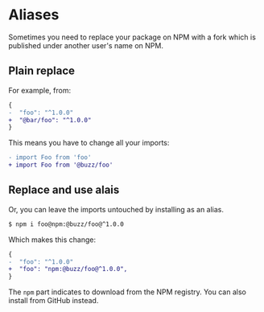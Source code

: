 # Aliases

Sometimes you need to replace your package on NPM  with a fork which is published under another user's name on NPM.


## Plain replace

For example, from:

```diff
{
-  "foo": "^1.0.0"
+  "@bar/foo": "^1.0.0"
}
```

This means you have to change all your imports:

```diff
- import Foo from 'foo'
+ import Foo from '@buzz/foo'
```


## Replace and use alais

Or, you can leave the imports untouched by installing as an alias.

```sh
$ npm i foo@npm:@buzz/foo@^1.0.0
```

Which makes this change:

```diff
{
-  "foo": "^1.0.0"
+  "foo": "npm:@buzz/foo@^1.0.0",
}
```

The `npm` part indicates to download from the NPM registry. You can also install from GitHub instead.
